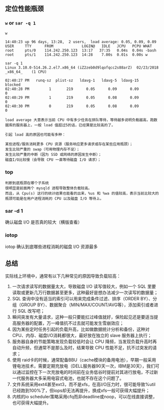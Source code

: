 ## 定位性能瓶颈
### ``` w ``` or ``` sar -q 1 ```
```
w

14:40:23 up 96 days, 13:28,  2 users,  load average: 0.05, 0.09, 0.09
USER     TTY      FROM             LOGIN@   IDLE   JCPU   PCPU WHAT
root     pts/0    114.242.250.123  13:17   37:35   0.04s  0.04s -bash
root     pts/1    114.242.250.123  14:28    7.00s  0.01s  0.00s w

sar -q 1
Linux 3.10.0-514.26.2.el7.x86_64 (iZ2zeb0d9lqofqcc2s88arZ) 	02/23/2018 	_x86_64_	(1 CPU)

02:40:27 PM   runq-sz  plist-sz   ldavg-1   ldavg-5  ldavg-15   blocked
02:40:28 PM         1       219      0.05      0.09      0.09         0
02:40:29 PM         1       219      0.05      0.08      0.09         0
02:40:30 PM         0       219      0.05      0.08      0.09         0
```

```
load average 大意表示当前 CPU 中有多少任务在排队等待，等待越多说明负载越高，跑数据库的服务器上，一般 load 值超过5的话，已经算是比较高的了。

引起 load 高的原因也可能有多种：

某些进程/服务消耗更多 CPU 资源（服务响应更多请求或存在某些应用瓶颈）；
发生比较严重的 swap（可用物理内存不足）；
发生比较严重的中断（因为 SSD 或网络的原因发生中断）；
磁盘I/O比较慢（会导致 CPU 一直等待磁盘 I/O 请求）；
```
### top
```
判断到底瓶颈在哪个子系统
很明显是前面两个 mysqld 进程导致整体负载较高。
而且，从 Cpu(s) 这行的统计结果也能看的出来，%us 和 %wa 的值较高，表示当前比较大的瓶颈可能是在用户进程消耗的 CPU 以及磁盘 I/O 等待上。
```
### sar -d 1
确认磁盘 I/O 是否真的较大（横版查看）
### iotop
iotop 确认到底哪些进程消耗的磁盘 I/O 资源最多
## 总结

实际线上环境中，通常有以下几种常见的原因导致负载较高：
1. 一次请求读写的数据量太大，导致磁盘 I/O 读写值较大，例如一个 SQL 里要读取或更新几万行数据甚至更多，这种最好是想办法减少一次读写的数据量；
2. SQL 查询中没有适当的索引可以用来完成条件过滤、排序（ORDER BY）、分组（GROUP BY）、数据聚合（MIN/MAX/COUNT/AVG等），添加索引或者进行 SQL 改写吧；
3. 瞬间突发有大量请求，这种一般只要能扛过峰值就好，保险起见还是要适当提高服务器的配置，万一峰值抗不过去就可能发生雪崩效应；
4. 因为某些定时任务引起的负载升高，比如做数据统计分析和备份，这种对 CPU、内存、磁盘I/O消耗都很大，最好放在独立的 slave 服务器上执行；
5. 服务器自身的节能策略发现负载较低时会让 CPU 降频，当发现负载升高时再自动升频，但通常不是那么及时，结果导致 CPU 性能不足，抗不过突发的请求；
6. 使用 raid卡的时候，通常配备BBU（cache模块的备用电池），早期一般采用锂电池技术，需要定期充放电（DELL服务器90天一次，IBM是30天），我们可以通过监控在下一次充放电的时间前在业务低谷时提前对其进行放电，不过新一代服务器大多采用电容式电池，也就不存在这个问题了。
7. 文件系统采用ext4甚至ext3，而不是xfs，在高I/O压力时，很可能导致%util已经跑到100%了，但iops却无法再提升，换成xfs一般可获得大幅提升；
8. 内核的io scheduler策略采用cfq而非deadline或noop，可以在线直接调整，也可获得大幅提升。
